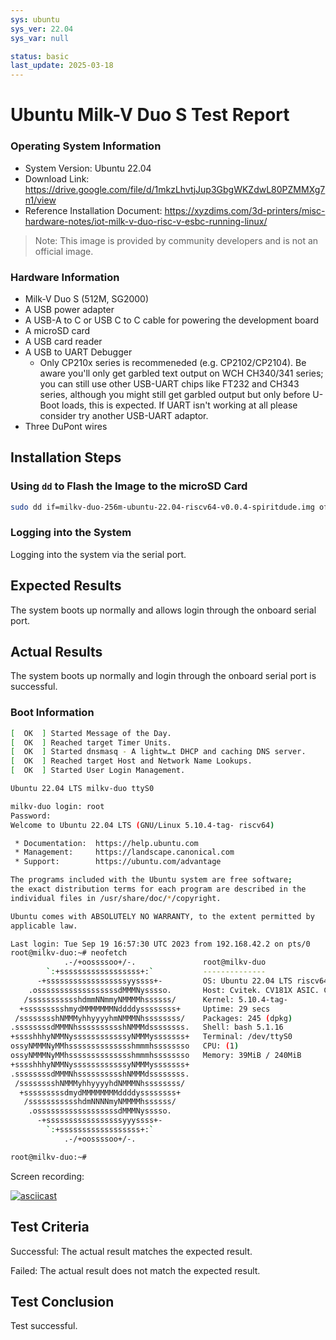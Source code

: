```yaml
---
sys: ubuntu
sys_ver: 22.04
sys_var: null

status: basic
last_update: 2025-03-18
---
```


# Ubuntu Milk-V Duo S Test Report

### Operating System Information

- System Version: Ubuntu 22.04
- Download Link: https://drive.google.com/file/d/1mkzLhvtjJup3GbgWKZdwL80PZMMXg7n1/view
- Reference Installation Document: https://xyzdims.com/3d-printers/misc-hardware-notes/iot-milk-v-duo-risc-v-esbc-running-linux/

> Note: This image is provided by community developers and is not an official image.

### Hardware Information

- Milk-V Duo S (512M, SG2000)
- A USB power adapter
- A USB-A to C or USB C to C cable for powering the development board
- A microSD card
- A USB card reader
- A USB to UART Debugger
    - Only CP210x series is recommeneded (e.g. CP2102/CP2104). Be aware you'll only get garbled text output on WCH CH340/341 series; you can still use other USB-UART chips like FT232 and CH343 series, although you might still get garbled output but only before U-Boot loads, this is expected. If UART isn't working at all please consider try another USB-UART adaptor.
- Three DuPont wires

## Installation Steps

### Using `dd` to Flash the Image to the microSD Card
```bash
sudo dd if=milkv-duo-256m-ubuntu-22.04-riscv64-v0.0.4-spiritdude.img of=/dev/your/device bs=1M status=progress
```

### Logging into the System

Logging into the system via the serial port.

## Expected Results

The system boots up normally and allows login through the onboard serial port.

## Actual Results

The system boots up normally and login through the onboard serial port is successful.

### Boot Information

```bash
[  OK  ] Started Message of the Day.
[  OK  ] Reached target Timer Units.
[  OK  ] Started dnsmasq - A lightw…t DHCP and caching DNS server.
[  OK  ] Reached target Host and Network Name Lookups.
[  OK  ] Started User Login Management.

Ubuntu 22.04 LTS milkv-duo ttyS0

milkv-duo login: root
Password:
Welcome to Ubuntu 22.04 LTS (GNU/Linux 5.10.4-tag- riscv64)

 * Documentation:  https://help.ubuntu.com
 * Management:     https://landscape.canonical.com
 * Support:        https://ubuntu.com/advantage

The programs included with the Ubuntu system are free software;
the exact distribution terms for each program are described in the
individual files in /usr/share/doc/*/copyright.

Ubuntu comes with ABSOLUTELY NO WARRANTY, to the extent permitted by
applicable law.

Last login: Tue Sep 19 16:57:30 UTC 2023 from 192.168.42.2 on pts/0
root@milkv-duo:~# neofetch
            .-/+oossssoo+/-.               root@milkv-duo
        `:+ssssssssssssssssss+:`           --------------
      -+ssssssssssssssssssyyssss+-         OS: Ubuntu 22.04 LTS riscv64
    .ossssssssssssssssssdMMMNysssso.       Host: Cvitek. CV181X ASIC. C906.
   /ssssssssssshdmmNNmmyNMMMMhssssss/      Kernel: 5.10.4-tag-
  +ssssssssshmydMMMMMMMNddddyssssssss+     Uptime: 29 secs
 /sssssssshNMMMyhhyyyyhmNMMMNhssssssss/    Packages: 245 (dpkg)
.ssssssssdMMMNhsssssssssshNMMMdssssssss.   Shell: bash 5.1.16
+sssshhhyNMMNyssssssssssssyNMMMysssssss+   Terminal: /dev/ttyS0
ossyNMMMNyMMhsssssssssssssshmmmhssssssso   CPU: (1)
ossyNMMMNyMMhsssssssssssssshmmmhssssssso   Memory: 39MiB / 240MiB
+sssshhhyNMMNyssssssssssssyNMMMysssssss+
.ssssssssdMMMNhsssssssssshNMMMdssssssss.
 /sssssssshNMMMyhhyyyyhdNMMMNhssssssss/
  +sssssssssdmydMMMMMMMMddddyssssssss+
   /ssssssssssshdmNNNNmyNMMMMhssssss/
    .ossssssssssssssssssdMMMNysssso.
      -+sssssssssssssssssyyyssss+-
        `:+ssssssssssssssssss+:`
            .-/+oossssoo+/-.

root@milkv-duo:~#
```
Screen recording:

[![asciicast](https://asciinema.org/a/ureP4abokF0DE8AIFQjcdB073.svg)](https://asciinema.org/a/ureP4abokF0DE8AIFQjcdB073)


## Test Criteria

Successful: The actual result matches the expected result.

Failed: The actual result does not match the expected result.

## Test Conclusion

Test successful.
